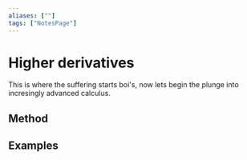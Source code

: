 ```yaml
---
aliases: [""]
tags: ["NotesPage"]
---
```


# Higher derivatives
This is where the suffering starts boi's, now lets begin the plunge into incresingly advanced calculus.

## Method


## Examples
